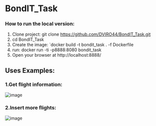 # BondIT_Task

### How to run the local version:
1. Clone project: git clone https://github.com/DVIRO44/BondIT_Task.git
2. cd BondIT_Task
3. Create the image: `docker build -t bondit_task . -f Dockerfile
4. run: docker run -ti -p8888:8080 bondit_task
5. Open your browser at http://localhost:8888/

## Uses Examples:
### 1.Get flight information:
![image](https://user-images.githubusercontent.com/86402614/224032609-170e67b8-4700-4ed5-bea9-23ac347c3818.png)

### 2.Insert more flights:
![image](https://user-images.githubusercontent.com/86402614/224032469-4d88fa5d-387a-474f-8bdb-68da64e3e6d5.png)

